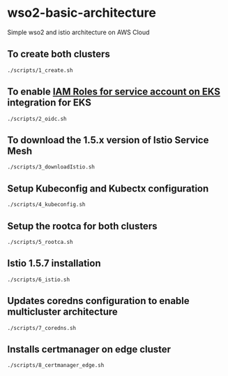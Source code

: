 # wso2-basic-architecture
Simple wso2 and istio architecture on AWS Cloud

## To create both clusters
```
./scripts/1_create.sh
```

## To enable [IAM Roles for service account on EKS](https://docs.aws.amazon.com/eks/latest/userguide/enable-iam-roles-for-service-accounts.html) integration for EKS
```
./scripts/2_oidc.sh
```

## To download the 1.5.x version of Istio Service Mesh
```
./scripts/3_downloadIstio.sh
```

## Setup Kubeconfig and Kubectx configuration
```
./scripts/4_kubeconfig.sh
```

## Setup the rootca for both clusters
```
./scripts/5_rootca.sh
```

## Istio 1.5.7 installation
```
./scripts/6_istio.sh
```

## Updates coredns configuration to enable multicluster architecture
```
./scripts/7_coredns.sh
```

## Installs certmanager on edge cluster
```
./scripts/8_certmanager_edge.sh
``` 
